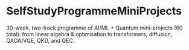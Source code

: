 # SelfStudyProgrammeMiniProjects
30-week, two-track programme of AI/ML + Quantum mini-projects (60 total): from linear algebra &amp; optimisation to transformers, diffusion, QAOA/VQE, QKD, and QEC.
